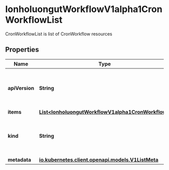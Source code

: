

# IonholuongutWorkflowV1alpha1CronWorkflowList

CronWorkflowList is list of CronWorkflow resources

## Properties

Name | Type | Description | Notes
------------ | ------------- | ------------- | -------------
**apiVersion** | **String** | APIVersion defines the versioned schema of this representation of an object. Servers should convert recognized schemas to the latest internal value, and may reject unrecognized values. More info: https://git.io.k8s.community/contributors/devel/sig-architecture/api-conventions.md#resources |  [optional]
**items** | [**List&lt;IonholuongutWorkflowV1alpha1CronWorkflow&gt;**](IonholuongutWorkflowV1alpha1CronWorkflow.md) |  | 
**kind** | **String** | Kind is a string value representing the REST resource this object represents. Servers may infer this from the endpoint the client submits requests to. Cannot be updated. In CamelCase. More info: https://git.io.k8s.community/contributors/devel/sig-architecture/api-conventions.md#types-kinds |  [optional]
**metadata** | [**io.kubernetes.client.openapi.models.V1ListMeta**](io.kubernetes.client.openapi.models.V1ListMeta.md) |  | 



